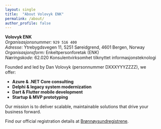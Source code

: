 ```yaml
---
layout: single
title:  "About Volovyk ENK"
permalink: /about/
author_profile: false
---
```


**Volovyk ENK**  
_Organisasjonsnummer:_ `929 516 400`  
_Adresse:_ Ytrebygdsvegen 11, 5251 Søreidgrend, 4601 Bergen, Norway  
_Organisasjonsform:_ Enkeltpersonforetak (ENK)  
_Næringskode:_ 62.020 Konsulentvirksomhet tilknyttet informasjonsteknologi

Founded and led by Dan Volovyk (personnummer DXXXYYYZZZZ), we offer:

- **Azure & .NET Core consulting**  
- **Delphi & legacy system modernization**  
- **Dart & Flutter mobile development**  
- **Startup & MVP prototyping**

Our mission is to deliver scalable, maintainable solutions that drive your business forward.

Find our official registration details at [Brønnøysundregistrene](https://w2.brreg.no/enhet/sok/detalj.jsp?orgnr=929516400).
